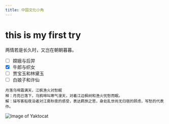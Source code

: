```yaml
---
title: 中国文化小角
---
```

# this is my first try
两情若是长久时，又岂在朝朝暮暮。
- [ ] 嫦娥与后羿
- [x] 牛郎与织女
- [ ] 贾宝玉和林黛玉
- [ ] 白娘子和许仙
```
月落乌啼霜满天，江枫渔火对愁眠
释：月亮已落下，乌鸦啼叫寒气漫天，对着江边枫树和渔火忧愁而眠。
解：描写客船夜泊者对江南秋夜的感受，表达羁旅之思，身处乱世尚无归宿的顾虑，写愁的代表作。
```
![Image of Yaktocat](http://octodex.github.com/images/yaktocat.png)


